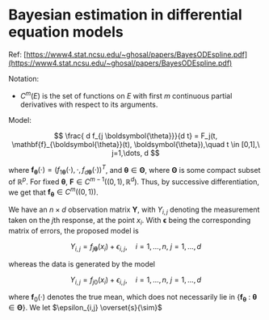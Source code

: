 # Bayesian estimation in differential equation models

Ref: [https://www4.stat.ncsu.edu/~ghosal/papers/BayesODEspline.pdf](https://www4.stat.ncsu.edu/~ghosal/papers/BayesODEspline.pdf)

Notation:

- $C^m(E)$ is the set of functions on $E$ with first $m$ continuous partial derivatives with respect to its arguments.

Model:

$$
\frac{ d f_{j \boldsymbol{\theta}}}{d t} = F_j(t, \mathbf{f}_{\boldsymbol{\theta}}(t), \boldsymbol{\theta}),\quad t \in [0,1],\ j=1,\dots, d
$$

where $\mathbf{f}_\boldsymbol{\theta} (\cdot) = ( f_{1\boldsymbol{\theta}}(\cdot), \cdot, f_{d \boldsymbol{\theta}}(\cdot) )^T$, and  $\boldsymbol{\theta} \in \boldsymbol{\Theta}$, where $\boldsymbol{\Theta}$ is some compact subset of $\mathbb{R}^p$. For fixed $\boldsymbol{\theta}$, $\mathbf{F} \in C^{m-1}( (0,1), \mathbb{R}^d )$. Thus, by successive differentiation, we get that $\mathbf{f}_\boldsymbol{\theta} \in C^m( (0,1) )$.

We have an $n\times d$ observation matrix $\mathbf{Y}$, with $Y_{i,j}$ denoting the measurement taken on the $j$th response, at the point $x_i$. With $\boldsymbol{\epsilon}$ being the corresponding matrix of errors, the proposed model is

$$
Y_{i,j} = f_{j \boldsymbol{\theta}}(x_i) + \epsilon_{i,j}, \quad i=1,\dots,n,\ j=1,\dots,d
$$

whereas the data is generated by the model

$$
Y_{i,j} = f_{j 0}(x_i) + \epsilon_{i,j}, \quad i=1,\dots,n,\ j=1,\dots,d
$$

where $\mathbf{f}_0(\cdot)$ denotes the true mean, which does not necessarily lie in $\{ \mathbf{f}_{\boldsymbol{\theta}}\ :\ \boldsymbol{\theta} \in \boldsymbol{\Theta} \}$. We let $\epsilon_{i,j} \overset{s}{\sim}$ 
<!--stackedit_data:
eyJoaXN0b3J5IjpbMTY3NjMwNDY2MCwtMTE1MzY3MTkwMywtMT
QxNDAwNjM0MF19
-->
